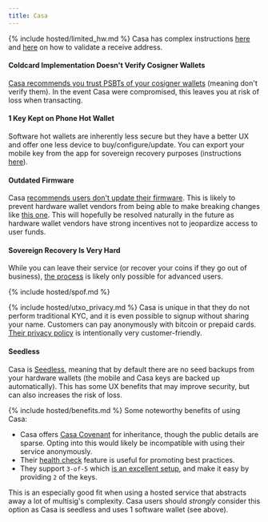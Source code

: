 ```yaml
---
title: Casa
---
```


{% include hosted/limited_hw.md %}
Casa has complex instructions [here](https://blog.keys.casa/watch-only-wallet-guide/) and [here](https://support.keys.casa/hc/en-us/articles/360045032452-Creating-Watch-Only-Wallets) on how to validate a receive address.

#### Coldcard Implementation Doesn't Verify Cosigner Wallets
[Casa recommends you trust PSBTs of your cosigner wallets](https://support.keys.casa/hc/en-us/articles/360044798911-Coldcard-Setup) (meaning don't verify them).
In the event Casa were compromised, this leaves you at risk of loss when transacting.

#### 1 Key Kept on Phone Hot Wallet
Software hot wallets are inherently less secure but they have a better UX and offer one less device to buy/configure/update.
You can export your mobile key from the app for sovereign recovery purposes (instructions [here](https://walletsrecovery.org/recovery-docs/casa-recovery)).

#### Outdated Firmware
Casa [recommends users don't update their firmware](https://support.keys.casa/hc/en-us/articles/360045411571-Hardware-Wallet-Firmware-Upgrades).
This is likely to prevent hardware wallet vendors from being able to make breaking changes like [this one](https://github.com/trezor/trezor-firmware/issues/1044).
This will hopefully be resolved naturally in the future as hardware wallet vendors have strong incentives not to jeopardize access to user funds.

#### Sovereign Recovery Is Very Hard
While you can leave their service (or recover your coins if they go out of business), [the process](https://walletsrecovery.org/recovery-docs/casa-recovery) is likely only possible for advanced users.

{% include hosted/spof.md %}

{% include hosted/utxo_privacy.md %}
Casa is unique in that they do not perform traditional KYC, and it is even possible to signup without sharing your name.
Customers can pay anonymously with bitcoin or prepaid cards.
[Their privacy policy](https://blog.keys.casa/casa-privacy-and-data-protection-policy/) is intentionally very customer-friendly.

#### Seedless
Casa is [Seedless](https://blog.keys.casa/casa-seedless-security-model/), meaning that by default there are no seed backups from your hardware wallets (the mobile and Casa keys are backed up automatically).
This has some UX benefits that may improve security, but can also increases the risk of loss.

{% include hosted/benefits.md %}
Some noteworthy benefits of using Casa:

* Casa offers [Casa Covenant](https://keys.casa/bitcoin-inheritance-plan) for inheritance, though the public details are sparse. Opting into this would likely be incompatible with using their service anonymously.
* Their [health check](https://support.keys.casa/hc/en-us/articles/360045442511-Health-Checks) feature is useful for promoting best practices.
* They support `3-of-5` which [is an excellent setup](/quorum-advanced), and make it easy by providing `2` of the keys.

This is an especially good fit when using a hosted service that abstracts away a lot of multisig's complexity.
Casa users should *strongly* consider this option as Casa is seedless and uses 1 software wallet (see above).
